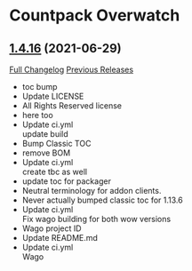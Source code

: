 # <DBM> Countpack Overwatch

## [1.4.16](https://github.com/DeadlyBossMods/DBM-CountPack-Overwatch/tree/1.4.16) (2021-06-29)
[Full Changelog](https://github.com/DeadlyBossMods/DBM-CountPack-Overwatch/compare/1.4.15...1.4.16) [Previous Releases](https://github.com/DeadlyBossMods/DBM-CountPack-Overwatch/releases)

- toc bump  
- Update LICENSE  
- All Rights Reserved license  
- here too  
- Update ci.yml  
    update build  
- Bump Classic TOC  
- remove BOM  
- Update ci.yml  
    create tbc as well  
- update toc for packager  
- Neutral terminology for addon clients.  
- Never actually bumped classic toc for 1.13.6  
- Update ci.yml  
    Fix wago building for both wow versions  
- Wago project ID  
- Update README.md  
- Update ci.yml  
    Wago  